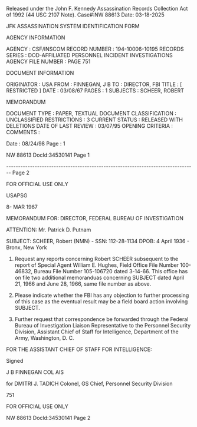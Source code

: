 Released under the John F. Kennedy
Assassination Records Collection Act of
1992 (44 USC 2107 Note). Case#:NW
88613 Date: 03-18-2025

JFK ASSASSINATION SYSTEM
IDENTIFICATION FORM

AGENCY INFORMATION

AGENCY : CSF/INSCOM
RECORD NUMBER : 194-10006-10195
RECORDS SERIES : DOD-AFFILIATED PERSONNEL INCIDENT INVESTIGATIONS
AGENCY FILE NUMBER : PAGE 751

DOCUMENT INFORMATION

ORIGINATOR : USA
FROM : FINNEGAN, J B
TO : DIRECTOR, FBI
TITLE : [ RESTRICTED ]
DATE : 03/08/67
PAGES : 1
SUBJECTS : SCHEER, ROBERT

MEMORANDUM

DOCUMENT TYPE : PAPER, TEXTUAL DOCUMENT
CLASSIFICATION : UNCLASSIFIED
RESTRICTIONS : 3
CURRENT STATUS : RELEASED WITH DELETIONS
DATE OF LAST REVIEW : 03/07/95
OPENING CRITERIA :
COMMENTS :

Date : 08/24/98
Page : 1

NW 88613 DocId:34530141 Page 1


-------------------------------------------------------------------------------- Page 2

FOR OFFICIAL USE ONLY

USAPSG

8- MAR 1967

MEMORANDUM FOR: DIRECTOR, FEDERAL BUREAU OF INVESTIGATION

ATTENTION: Mr. Patrick D. Putnam

SUBJECT: SCHEER, Robert (NMN) - SSN: 112-28-1134
DPOB: 4 April 1936 - Bronx, New York

1. Request any reports concerning Robert SCHEER subsequent to the report of Special Agent William E. Hughes, Field Office File Number 100-46832, Bureau File Number 105-106720 dated 3-14-66. This office has on file two additional memoranduas concerning SUBJECT dated April 21, 1966 and June 28, 1966, same file number as above.

2. Please indicate whether the FBI has any objection to further processing of this case as the eventual result may be a field board action involving SUBJECT.

3. Further request that correspondence be forwarded through the Federal Bureau of Investigation Liaison Representative to the Personnel Security Division, Assistant Chief of Staff for Intelligence, Department of the Army, Washington, D. C.

FOR THE ASSISTANT CHIEF OF STAFF FOR INTELLIGENCE:

Signed

J B FINNEGAN
COL AIS

for DMITRI J. TADICH
Colonel, GS
Chief, Personnel Security
Division

751

FOR OFFICIAL USE ONLY

NW 88613 Docld:34530141 Page 2

